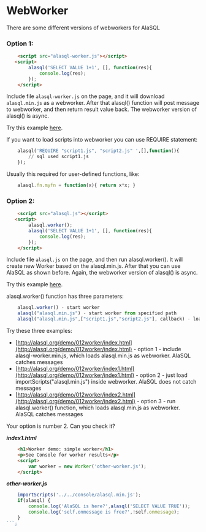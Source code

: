 # WebWorker

There are some different versions of webworkers for AlaSQL

### Option 1:
```html
    <script src="alasql-worker.js"></script>
   <script>
        alasql('SELECT VALUE 1+1', [], function(res){
            console.log(res);
        });
    </script>
```

Include file ```alasql-worker.js``` on the page, and it will download ```alasql.min.js``` as a webworker. After that alasql() function will post message to webworker, and then return result value back. The webworker version of alasql() is async.

Try this example [here](http://alasql.org/demo/012worker/).

If you want to load scripts into webworker you can use REQUIRE statement:
```sql
    alasql('REQUIRE "script1.js", "script2.js" ',[],function(){
        // sql used script1.js
    });
```
Usually this required for user-defined functions, like:

```js
    alasql.fn.myfn = function(x){ return x*x; }
```

### Option 2:
```html
    <script src="alasql.js"></script>
   <script>
        alasql.worker();
        alasql('SELECT VALUE 1+1', [], function(res){
            console.log(res);
        });
    </script>
```

Include file ```alasql.js``` on the page, and then run alasql.worker(). It will create new Worker based on the alasql.min.js. After that you can use AlaSQL as shown before. Again, the webworker version of alasql() is async.

Try this example [here](http://alasql.org/demo/012worker/index2.html).

alasql.worker() function has three parameters:
```js
    alasql.worker() - start worker
    alasql("alasql.min.js") - start worker from specified path
    alasql("alasql.min.js",["script1.js","script2.js"], callback) - load additional javascript files.
```

Try these three examples:
* [http://alasql.org/demo/012worker/index.html](http://alasql.org/demo/012worker/index.html) - option 1 - include alasql-worker.min.js, which loads alasql.min.js as webworker. AlaSQL catches messages
* [http://alasql.org/demo/012worker/index1.html](http://alasql.org/demo/012worker/index1.html) - option 2 - just load importScripts("alasql.min.js") inside webworker. AlaSQL does not catch messages
* [http://alasql.org/demo/012worker/index2.html](http://alasql.org/demo/012worker/index2.html) - option 3 - run alasql.worker() function, which loads alasql.min.js as webworker. AlaSQL catches messages

Your option is number 2. Can you check it?

***index1.html***
```html
    <h1>Worker demo: simple worker</h1>
    <p>See Console for worker results</p>
    <script>
        var worker = new Worker('other-worker.js');
    </script>
```
***other-worker.js***
```js
    importScripts('../../console/alasql.min.js');
    if(alasql) {
        console.log('AlaSQL is here?',alasql('SELECT VALUE TRUE'));
        console.log('self.onmessage is free?',!self.onmessage);
    }
```;

